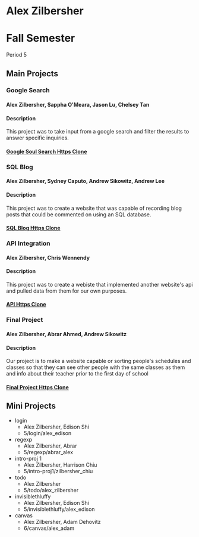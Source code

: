 # Alex Zilbersher
# Fall Semester
Period 5
## Main Projects
### Google Search
#### Alex Zilbersher, Sappha O'Meara, Jason Lu, Chelsey Tan
#### Description
This project was to take input from a google search and filter the results to answer specific inquiries. 
#### [Google Soul Search Https Clone](https://github.com/sapphacs13/GoogleSoulSearch.git)
### SQL Blog
#### Alex Zilbersher, Sydney Caputo, Andrew Sikowitz, Andrew Lee
#### Description
This project was to create a website that was capable of recording blog posts that could be commented on using an SQL database.
#### [SQL Blog Https Clone](https://github.com/Zilby/SQL-Blog.git)
### API Integration
#### Alex Zilbersher, Chris Wennendy
#### Description
This project was to create a webiste that implemented another website's api and pulled data from them for our own purposes.  
#### [API Https Clone](https://github.com/Zilby/API-Repo.git)
### Final Project
#### Alex Zilbersher, Abrar Ahmed, Andrew Sikowitz
#### Description
Our project is to make a website capable or sorting people's schedules and classes so that they can see other people with the same classes as them and info about their teacher prior to the first day of school
#### [Final Project Https Clone](https://github.com/abrarahmed56/StuyApp.git)
## Mini Projects
* login  
  * Alex Zilbersher, Edison Shi
  * 5/login/alex_edison
* regexp
  * Alex Zilbersher, Abrar
  * 5/regexp/abrar_alex
* intro-proj 1
  * Alex Zilbersher, Harrison Chiu
  * 5/intro-proj1/zilbersher_chiu
* todo
  * Alex Zilbersher
  * 5/todo/alex_zilbersher
* invisiblethluffy
  * Alex Zilbersher, Edison Shi
  * 5/invisiblethluffy/alex_edison
* canvas
  * Alex Zilbersher, Adam Dehovitz
  * 6/canvas/alex_adam
